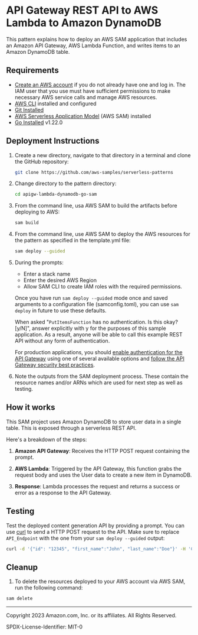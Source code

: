 # API Gateway REST API to AWS Lambda to Amazon DynamoDB

This pattern explains how to deploy an AWS SAM application that includes an Amazon API Gateway, AWS Lambda Function, and writes items to an Amazon DynamoDB table. 

## Requirements

* [Create an AWS account](https://portal.aws.amazon.com/gp/aws/developer/registration/index.html) if you do not already have one and log in. The IAM user that you use must have sufficient permissions to make necessary AWS service calls and manage AWS resources.
* [AWS CLI](https://docs.aws.amazon.com/cli/latest/userguide/install-cliv2.html) installed and configured
* [Git Installed](https://git-scm.com/book/en/v2/Getting-Started-Installing-Git)
* [AWS Serverless Application Model](https://docs.aws.amazon.com/serverless-application-model/latest/developerguide/serverless-sam-cli-install.html) (AWS SAM) installed
* [Go Installed](https://go.dev/) v1.22.0

    
## Deployment Instructions

1. Create a new directory, navigate to that directory in a terminal and clone the GitHub repository:
   ```bash
   git clone https://github.com/aws-samples/serverless-patterns
   ```
2. Change directory to the pattern directory:
   ```bash
   cd apigw-lambda-dynamodb-go-sam
   ```

3. From the command line, usa AWS SAM to build the artifacts before deploying to AWS:

   ```bash
   sam build
   ```

4. From the command line, use AWS SAM to deploy the AWS resources for the pattern as specified in the template.yml file:
   ```bash
   sam deploy --guided
   ```
5. During the prompts:

   - Enter a stack name
   - Enter the desired AWS Region
   - Allow SAM CLI to create IAM roles with the required permissions.

   Once you have run `sam deploy --guided` mode once and saved arguments to a configuration file (samconfig.toml), you can use `sam deploy` in future to use these defaults.

   When asked "`PutItemsFunction` has no authentication. Is this okay? [y/N]", answer explicitly with y for the purposes of this sample application. As a result, anyone will be able to call this example REST API without any form of authentication.

   For production applications, you should [enable authentication for the API Gateway](https://docs.aws.amazon.com/apigateway/latest/developerguide/apigateway-control-access-to-api.html) using one of several available options and [follow the API Gateway security best practices](https://docs.aws.amazon.com/apigateway/latest/developerguide/security-best-practices.html).

6. Note the outputs from the SAM deployment process. These contain the resource names and/or ARNs which are used for next step as well as testing.


## How it works

This SAM project uses Amazon DynamoDB to store user data in a single table. This is exposed through a serverless REST API.

Here's a breakdown of the steps:

1. **Amazon API Gateway**: Receives the HTTP POST request containing the prompt.

2. **AWS Lambda**: Triggered by the API Gateway, this function grabs the request body and uses the User data to create a new item in DynamoDB.

4. **Response**: Lambda processes the request and returns a success or error as a response to the API Gateway.

## Testing

Test the deployed content generation API by providing a prompt. You can use [curl](https://curl.se/) to send a HTTP POST request to the API. Make sure to replace `API_Endpoint` with the one from your `sam deploy --guided` output:

```bash
curl -d '{"id": "12345", "first_name":"John", "last_name":"Doe"}' -H 'Content-Type: application/json'  <API_Endpoint>
```

## Cleanup

1. To delete the resources deployed to your AWS account via AWS SAM, run the following command:

```bash
sam delete
```

---

Copyright 2023 Amazon.com, Inc. or its affiliates. All Rights Reserved.

SPDX-License-Identifier: MIT-0
